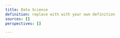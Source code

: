```yaml
---
title: Data Science
definition: replace with with your own definition
sources: []
perspectives: []

---
```


